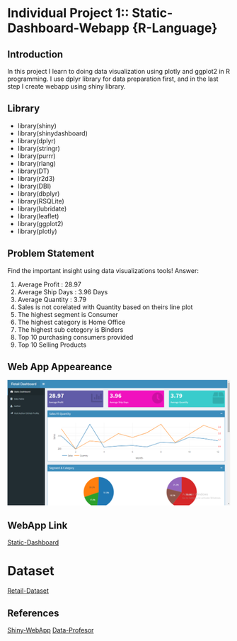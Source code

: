 # Individual Project 1:: Static-Dashboard-Webapp {R-Language}

## Introduction
In this project I learn to doing data visualization using plotly and ggplot2 in R programming. 
I use dplyr library for data preparation first, and in the last step I create webapp using shiny library.

## Library
* library(shiny)                   
* library(shinydashboard)          
* library(dplyr)                   
* library(stringr)                 
* library(purrr)                   
* library(rlang)                   
* library(DT)                      
* library(r2d3)                    
* library(DBI)                     
* library(dbplyr)                  
* library(RSQLite)
* library(lubridate)
* library(leaflet)
* library(ggplot2)
* library(plotly)

## Problem Statement
Find the important insight using data visualizations tools!
Answer: 
1. Average Profit : 28.97
2. Average Ship Days : 3.96 Days
3. Average Quantity : 3.79
4. Sales is not corelated with Quantity based on theirs line plot
5. The highest segment is Consumer
6. The highest category is Home Office
7. The highest sub cetegory is Binders
8. Top 10 purchasing consumers provided
9. Top 10 Selling Products

## Web App Appeareance
![](https://raw.githubusercontent.com/eliyanto29/My-Personal-Projects/master/Ind_Proj-1-Static-Dashboard/Ind1Webapp.png)

## WebApp Link
[Static-Dashboard](https://eliyanto29.shinyapps.io/Ind-Proj-1-Static-Dashboard/)

# Dataset
[Retail-Dataset](https://github.com/eliyanto29/My-Personal-Projects/blob/master/Ind_Proj-1-Static-Dashboard/retail_pakai.csv)

## References
[Shiny-WebApp](https://shiny.rstudio.com/)
[Data-Profesor](https://bit.ly/dataprofessor-shiny)
